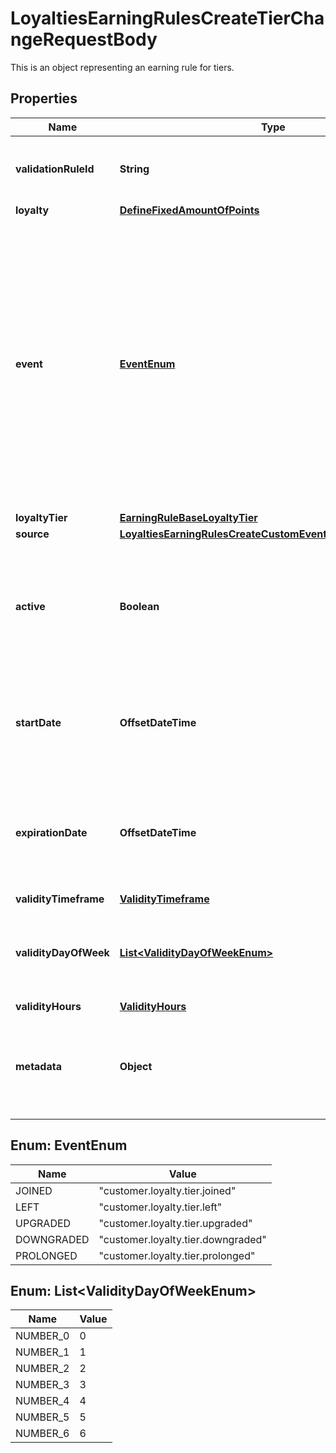 

# LoyaltiesEarningRulesCreateTierChangeRequestBody

This is an object representing an earning rule for tiers.

## Properties

| Name | Type | Description |
|------------ | ------------- | ------------- |
|**validationRuleId** | **String** | A unique validation rule identifier assigned by the Voucherify API. The validation rule is verified before points are added to the balance. |
|**loyalty** | [**DefineFixedAmountOfPoints**](DefineFixedAmountOfPoints.md) |  |
|**event** | [**EventEnum**](#EventEnum) | Defines the event which triggers the earning rule to add points to a loyalty card.    - &#x60;customer.loyalty.tier.joined&#x60; an event defined by the Voucherify API corresponding to a customer joining a tier     - &#x60;customer.loyalty.tier.left&#x60; an event defined by the Voucherify API corresponding to a customer leaving a tier     - &#x60;customer.loyalty.tier.upgraded&#x60; an event defined by the Voucherify API corresponding to a customer&#39;s tier being upgraded     - &#x60;customer.loyalty.tier.downgraded&#x60; an event defined by the Voucherify API corresponding to a customer&#39;s tier being upgraded     - &#x60;customer.loyalty.tier.prolonged&#x60; an event defined by the Voucherify API corresponding to a customer&#39;s tier being prolonged |
|**loyaltyTier** | [**EarningRuleBaseLoyaltyTier**](EarningRuleBaseLoyaltyTier.md) |  |
|**source** | [**LoyaltiesEarningRulesCreateCustomEventRequestBodySource**](LoyaltiesEarningRulesCreateCustomEventRequestBodySource.md) |  |
|**active** | **Boolean** | A flag to toggle the earning rule on or off. You can disable an earning rule even though it&#39;s within the active period defined by the &#x60;start_date&#x60; and &#x60;expiration_date&#x60; of the campaign or the earning rule&#39;s own &#x60;start_date&#x60; and &#x60;expiration_date&#x60;.    - &#x60;true&#x60; indicates an *active* earning rule - &#x60;false&#x60; indicates an *inactive* earning rule |
|**startDate** | **OffsetDateTime** | Start date defines when the earning rule starts to be active. Activation timestamp is presented in the ISO 8601 format. Earning rule is *inactive before* this date. If you don&#39;t define the start date for an earning rule, it&#39;ll inherit the campaign start date by default.  |
|**expirationDate** | **OffsetDateTime** | Expiration date defines when the earning rule expires. Expiration timestamp is presented in the ISO 8601 format.  Earning rule is *inactive after* this date.If you don&#39;t define the expiration date for an earning rule, it&#39;ll inherit the campaign expiration date by default. |
|**validityTimeframe** | [**ValidityTimeframe**](ValidityTimeframe.md) |  |
|**validityDayOfWeek** | [**List&lt;ValidityDayOfWeekEnum&gt;**](#List&lt;ValidityDayOfWeekEnum&gt;) | Integer array corresponding to the particular days of the week in which the voucher is valid.  - &#x60;0&#x60; Sunday - &#x60;1&#x60; Monday - &#x60;2&#x60; Tuesday - &#x60;3&#x60; Wednesday - &#x60;4&#x60; Thursday - &#x60;5&#x60; Friday - &#x60;6&#x60; Saturday |
|**validityHours** | [**ValidityHours**](ValidityHours.md) |  |
|**metadata** | **Object** | The metadata object stores all custom attributes assigned to the earning rule. A set of key/value pairs that you can attach to an earning rule object. It can be useful for storing additional information about the earning rule in a structured format. |



## Enum: EventEnum

| Name | Value |
|---- | -----|
| JOINED | &quot;customer.loyalty.tier.joined&quot; |
| LEFT | &quot;customer.loyalty.tier.left&quot; |
| UPGRADED | &quot;customer.loyalty.tier.upgraded&quot; |
| DOWNGRADED | &quot;customer.loyalty.tier.downgraded&quot; |
| PROLONGED | &quot;customer.loyalty.tier.prolonged&quot; |



## Enum: List&lt;ValidityDayOfWeekEnum&gt;

| Name | Value |
|---- | -----|
| NUMBER_0 | 0 |
| NUMBER_1 | 1 |
| NUMBER_2 | 2 |
| NUMBER_3 | 3 |
| NUMBER_4 | 4 |
| NUMBER_5 | 5 |
| NUMBER_6 | 6 |



